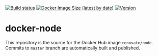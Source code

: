 [![Build status](https://github.com/renovatebot/docker-node/workflows/build/badge.svg)](https://github.com/renovatebot/docker-node/actions?query=workflow%3Abuild)
[![Docker Image Size (latest by date)](https://img.shields.io/docker/image-size/renovate/node?sort=date)](https://hub.docker.com/r/renovate/node)
[![Version](https://img.shields.io/docker/v/renovate/node/latest)](https://hub.docker.com/r/renovate/node)

# docker-node

This repository is the source for the Docker Hub image `renovate/node`. Commits to `master` branch are automatically built and published.

